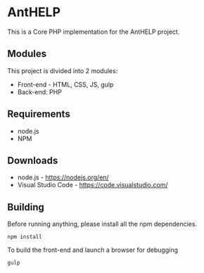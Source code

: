 # AntHELP
This is a Core PHP implementation for the AntHELP project. 

## Modules
This project is divided into 2 modules:
- Front-end - HTML, CSS, JS, gulp
- Back-end: PHP

## Requirements
- node.js
- NPM

## Downloads
- node.js - https://nodejs.org/en/
- Visual Studio Code - https://code.visualstudio.com/

## Building
Before running anything, please install all the npm dependencies.
```
npm install
```

To build the front-end and launch a browser for debugging
```
gulp
```
